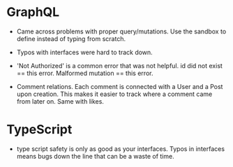# GraphQL

- Came across problems with proper query/mutations. Use the sandbox to define instead of typing from scratch.
- Typos with interfaces were hard to track down.
- 'Not Authorized' is a common error that was not helpful. id did not exist == this error. Malformed mutation == this error.

- Comment relations. Each comment is connected with a User and a Post upon creation. This makes it easier to track where a comment came from later on. Same with likes.

# TypeScript

- type script safety is only as good as your interfaces. Typos in interfaces means bugs down the line that can be a waste of time.
